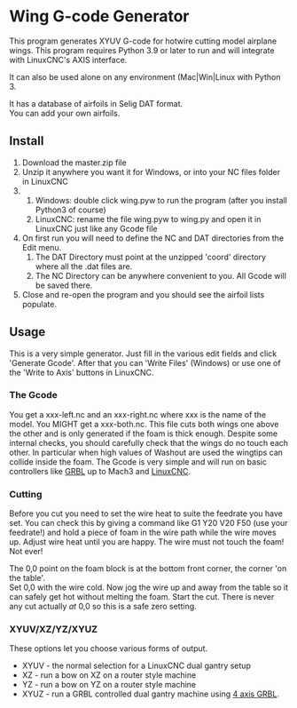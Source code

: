 # Wing G-code Generator

This program generates XYUV G-code for hotwire cutting model airplane wings.
This program requires Python 3.9 or later to run and will integrate with LinuxCNC's AXIS interface.

It can also be used alone on any environment (Mac|Win|Linux with Python 3.

It has a database of airfoils in Selig DAT format.  
You can add your own airfoils.

## Install

1. Download the master.zip file
1. Unzip it anywhere you want it for Windows, or into your NC files folder in LinuxCNC
1. 
   1. Windows: double click wing.pyw to run the program (after you install Python3 of course)
   1. LinuxCNC: rename the file wing.pyw to wing.py and open it in LinuxCNC just like any Gcode file
1. On first run you will need to define the NC and DAT directories from the Edit menu.
   1. The DAT Directory must point at the unzipped 'coord' directory where all the .dat files are.
   1. The NC Directory can be anywhere convenient to you.  All Gcode will be saved there.
1. Close and re-open the program and you should see the airfoil lists populate.

## Usage

This is a very simple generator.  Just fill in the various edit fields and click 'Generate Gcode'.
After that you can 'Write Files' (Windows) or use one of the 'Write to Axis' buttons in LinuxCNC.

### The Gcode
You get a xxx-left.nc and an xxx-right.nc where xxx is the name of the model.
You MIGHT get a xxx-both.nc.   This file cuts both wings one above the other and is only generated if the foam is
thick enough.  Despite some internal checks, you should carefully check that the wings do no touch each other.
In particular when high values of Washout are used the wingtips can collide inside the foam.
The Gcode is very simple and will run on basic controllers like [GRBL](https://rckeith.co.uk/grbl-hotwire-mega-5x-for-cnc-foam-cutters/) up to Mach3 and [LinuxCNC](https://rckeith.co.uk/download/linuxcnc-foam-cutter-hal-file/).

### Cutting 
Before you cut you need to set the wire heat to suite the feedrate you have set.
You can check this by giving a command like
G1 Y20 V20 F50
(use your feedrate!) and hold a piece of foam in the wire path while the wire moves up.
Adjust wire heat until you are happy.  The wire must not touch the foam!  Not ever!

The 0,0 point on the foam block is at the bottom front corner, the corner 'on the table'.   
Set 0,0 with the wire cold.
Now jog the wire up and away from the table so it can safely get hot without melting the foam.
Start the cut.  There is never any cut actually *at* 0,0 so this is a safe zero setting.

### XYUV/XZ/YZ/XYUZ
These options let you choose various forms of output.
* XYUV - the normal selection for a LinuxCNC dual gantry setup
* XZ - run a bow on XZ on a router style machine
* YZ - run a bow on YZ on a router style machine
* XYUZ - run a GRBL controlled dual gantry machine using [4 axis GRBL](https://www.rckeith.co.uk/how-to-build-a-usb-cnc-hot-wire-foam-cutter/).

